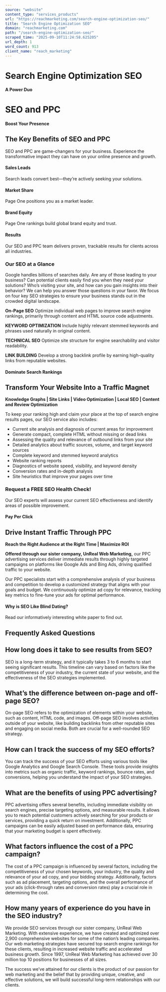```yaml
---
source: "website"
content_type: "services_products"
url: "https://reachmarketing.com/search-engine-optimization-seo/"
title: "Search Engine Optimization SEO"
domain: "reachmarketing.com"
path: "/search-engine-optimization-seo/"
scraped_time: "2025-09-10T11:24:58.625205"
url_depth: 1
word_count: 913
client_name: "reach_marketing"
---
```


# Search Engine Optimization SEO

#### A Power Duo

# SEO and PPC

#### Boost Your Presence

## The Key Benefits of SEO and PPC

SEO and PPC are game-changers for your business. Experience the transformative impact they can have on your online presence and growth.

#### **Sales Leads**
Search leads convert best—they’re actively seeking your solutions.

#### **Market Share**
Page One positions you as a market leader.

#### **Brand Equity**
Page One rankings build global brand equity and trust.

#### **Results**
Our SEO and PPC team delivers proven, trackable results for clients across all industries.

### Our SEO at a Glance

Google handles billions of searches daily. Are any of those leading to your business? Can potential clients easily find you when they need your solutions? Who’s visiting your site, and how can you gain insights into their behavior? We can help you answer those questions in your favor. We focus on four key SEO strategies to ensure your business stands out in the crowded digital landscape.

**On-Page SEO**
Optimize individual web pages to improve search engine rankings, primarily through content and HTML source code adjustments.

**KEYWORD OPTIMIZATION**
Include highly relevant stemmed keywords and phrases used naturally in original content.

**TECHNICAL SEO**
Optimize site structure for engine searchability and visitor readability.

**LINK BUILDING**
Develop a strong backlink profile by earning high-quality links from reputable websites.

#### Dominate Search Rankings

## Transform Your Website Into a Traffic Magnet

**Knowledge Graphs | Site Links | Video Optimization | Local SEO | Content and Review Optimization**

To keep your ranking high and claim your place at the top of search engine results pages, our SEO service also includes:

* Current site analysis and diagnosis of current areas for improvement
* Generate compact, complete HTML without missing or dead links
* Assessing the quality and relevance of outbound links from your site
* Detailed analytics about traffic sources, volume, and target keyword sources
* Complete keyword and stemmed keyword analytics
* Website ranking reports
* Diagnostics of website speed, visibility, and keyword density
* Conversion rates and in-depth analysis
* Site heuristics that improve your pages over time

### Request a FREE SEO Health Check!

Our SEO experts will assess your current SEO effectiveness and identify areas of possible improvement.

#### Pay Per Click

## Drive Instant Traffic Through PPC

**Reach the Right Audience at the Right Time | Maximize ROI**

**Offered through our sister company, UnReal Web Marketing,** our PPC advertising services deliver immediate results through highly targeted campaigns on platforms like Google Ads and Bing Ads, driving qualified traffic to your website.

Our PPC specialists start with a comprehensive analysis of your business and competition to develop a customized strategy that aligns with your goals and budget. We continuously optimize ad copy for relevance, tracking key metrics to fine-tune your ads for optimal performance.

#### Why is SEO Like Blind Dating?

Read our informatively interesting white paper to find out.

## Frequently Asked Questions

## How long does it take to see results from SEO?

SEO is a long-term strategy, and it typically takes 3 to 6 months to start seeing significant results. This timeline can vary based on factors like the competitiveness of your industry, the current state of your website, and the effectiveness of the SEO strategies implemented.

## What’s the difference between on-page and off-page SEO?

On-page SEO refers to the optimization of elements within your website, such as content, HTML code, and images. Off-page SEO involves activities outside of your website, like building backlinks from other reputable sites and engaging on social media. Both are crucial for a well-rounded SEO strategy.

## How can I track the success of my SEO efforts?

You can track the success of your SEO efforts using various tools like Google Analytics and Google Search Console. These tools provide insights into metrics such as organic traffic, keyword rankings, bounce rates, and conversions, helping you understand the impact of your SEO strategies.

## What are the benefits of using PPC advertising?

PPC advertising offers several benefits, including immediate visibility on search engines, precise targeting options, and measurable results. It allows you to reach potential customers actively searching for your products or services, providing a quick return on investment. Additionally, PPC campaigns can be easily adjusted based on performance data, ensuring that your marketing budget is spent effectively.

## What factors influence the cost of a PPC campaign?

The cost of a PPC campaign is influenced by several factors, including the competitiveness of your chosen keywords, your industry, the quality and relevance of your ad copy, and your bidding strategy. Additionally, factors such as ad placement, targeting options, and the overall performance of your ads (click-through rates and conversion rates) play a crucial role in determining the cost.

## How many years of experience do you have in the SEO industry?

We provide SEO services through our sister company, UnReal Web Marketing. With extensive experience, we have created and optimized over 2,900 comprehensive websites for some of the nation’s leading companies. Our web marketing strategies have secured top search engine rankings for these clients, resulting in increased website traffic and accelerated business growth. Since 1997, UnReal Web Marketing has achieved over 30 million top 10 positions for businesses of all sizes.

The success we’ve attained for our clients is the product of our passion for web marketing and the belief that by providing unique, creative, and effective solutions, we will build successful long-term relationships with our clients.